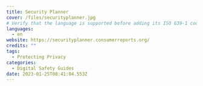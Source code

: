 ```yaml
---
title: Security Planner
cover: /files/securityplanner.jpg
# Verify that the language is supported before adding its ISO 639-1 code here. without the country code, i.e. ms instead of ms_MY.
languages:
  - en
website: https://securityplanner.consumerreports.org/
credits: ""
tags:
  - Protecting Privacy
categories:
  - Digital Safety Guides
date: 2023-01-25T08:41:04.553Z
---
```

